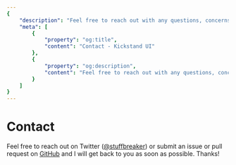 ```yaml
---
{
    "description": "Feel free to reach out with any questions, concerns, or ideas.",
    "meta": [
        {
            "property": "og:title",
            "content": "Contact - Kickstand UI"
        },
        {
            "property": "og:description",
            "content": "Feel free to reach out with any questions, concerns, or ideas."
        }
    ]
}
---
```


# Contact

Feel free to reach out on Twitter ([@stuffbreaker](https://twitter.com/stuffbreaker)) or submit an issue or pull request on [GitHub](https://github.com/break-stuff/kickstand-ui) and I will get back to you as soon as possible. Thanks!
